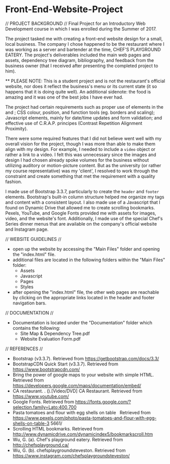 # Front-End-Website-Project

// PROJECT BACKGROUND //
Final Project for an Introductory Web Development course in which I was enrolled during the Summer of 2017.

The project tasked me with creating a front-end website design for a small, local business. The company I chose happened to be the restaurant where I was working as a server and bartender at the time, CHEF'S PLAYGROUND EATERY. The project's deliverables included the main web pages and assets, dependency tree diagram, bibliography, and feedback from the business owner (that I received after presenting the completed project to him).

** PLEASE NOTE: This is a student project and is not the restaurant's official website, nor does it reflect the business's menu or its current state (it so happens that it is doing quite well). An additional sidenote: the food is amazing and it was one of the best jobs I have ever had.

The project had certain requirements such as proper use of elements in the <head> and <body>; CSS colour, position, and function tools (eg. borders and scaling); Javascript elements, mainly for date/time updates and form validation; and effective use of C.R.A.P. principes (Contrast Repetition Alignment Proximity).

There were some required features that I did not believe went well with my overall vision for the project, though I was more than able to make them align with my design. For example, I needed to include a `video` object or rather a link to a video. I felt this was unnecessary since the images and design I had chosen already spoke volumes for the business without utilizing auditory or motion-picture content. But as the university (or rather my course representative) was my 'client', I resolved to work through the constraint and create something that met the requirement with a quality fashion.
  
I made use of Bootstrap 3.3.7, particularly to create the `header` and `footer` elements. Bootstrap's built-in column structure helped me organize my tags and content with a consistent layout. I also made use of a Javascript that I found on Dynamic Drive that allowed me to create scrolling bookmarks. Pexels, YouTube, and Google Fonts provided me with assets for images, video, and the website's font. Additionally, I made use of the special Chef's Series dinner menus that are available on the company's official website and Instagram page.


// WEBSITE GUIDELINES //
- open up the website by accessing the "Main Files" folder and opening the "index.html" file.
- additional files are located in the following folders within the "Main Files" folder:
	- Assets
	- Javascript
	- Pages
	- Styles
- after opening the "index.html" file, the other web pages are reachable by clicking on the appropriate links located in the header and footer navigation bars.

// DOCUMENTATION //
- Documentation is located under the "Documentation" folder which contains the following:
	- Site Map & Dependency Tree.pdf
	- Website Evaluation Form.pdf

// REFERENCES //
- Bootstrap (v3.3.7). Retrieved from https://getbootstrap.com/docs/3.3/ 
- BootstrapCDN Quick Start (v3.3.7). Retrieved from https://www.bootstrapcdn.com/ 
- Bring the power of google maps to your website with simple HTML. Retrieved from https://developers.google.com/maps/documentation/embed/ 
- CA restaurant. . ().[Video/DVD] CA Restaurant. Retrieved from https://www.youtube.com/
- Google Fonts. Retrieved from https://fonts.google.com/?selection.family=Lato:400,700 
- Pasta tomatoes and flour with egg shells on table&nbsp;&nbsp; Retrieved from https://www.pexels.com/photo/pasta-tomatoes-and-flour-with-egg-shells-on-table-3 5661/
- Scrolling HTML bookmarks. Retrieved from http://www.dynamicdrive.com/dynamicindex5/bookmarkscroll.htm
- Wu, G. (a). Chef's playground eatery. Retrieved from http://chefsplayground.ca/
- Wu, G. (b). chefsplaygroundsteveston. Retrieved from https://www.instagram.com/chefsplaygroundsteveston/
